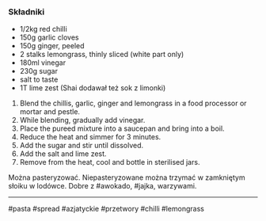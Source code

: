 ### Składniki
- 1/2kg red chilli
- 150g garlic cloves
- 150g ginger, peeled
- 2 stalks lemongrass, thinly sliced (white part only)
- 180ml vinegar
- 230g sugar
- salt to taste
- 1T lime zest (Shai dodawał też sok z limonki)

1. Blend the chillis, garlic, ginger and lemongrass in a food processor or mortar and pestle.
2. While blending, gradually add vinegar.
3. Place the pureed mixture into a saucepan and bring into a boil.
4. Reduce the heat and simmer for 3 minutes.
5. Add the sugar and stir until dissolved.
6. Add the salt and lime zest.
7. Remove from the heat, cool and bottle in sterilised jars.

Można pasteryzować. Niepasteryzowane można trzymać w zamkniętym słoiku w lodówce.
Dobre z #awokado, #jajka, warzywami.
___

#pasta #spread #azjatyckie #przetwory #chilli #lemongrass